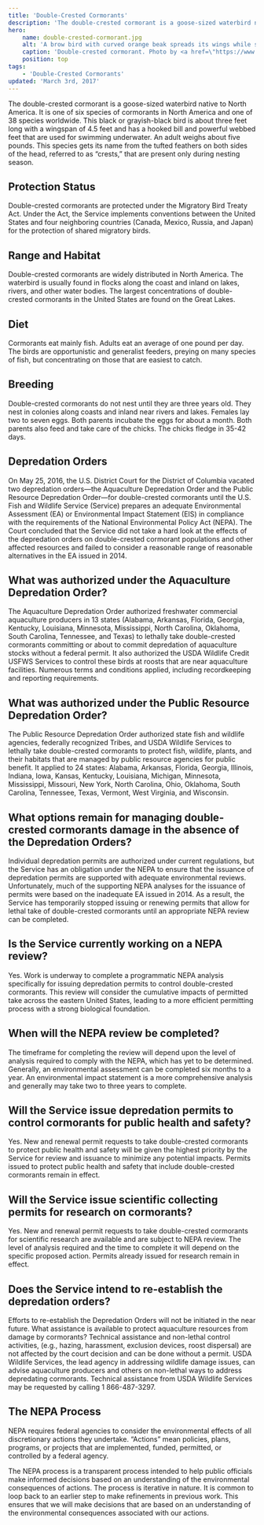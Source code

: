 ```yaml
---
title: 'Double-Crested Cormorants'
description: 'The double-crested cormorant is a goose-sized waterbird native to North America. It is one of six species of cormorants in North America and one of 38 species worldwide.'
hero:
    name: double-crested-cormorant.jpg
    alt: 'A brow bird with curved orange beak spreads its wings while standing.'
    caption: 'Double-crested cormorant. Photo by <a href=\"https://www.flickr.com/photos/nicolebeaulac/\" target=\"_blank\">Nicole Beaulac</a> <a href=\"https://creativecommons.org/licenses/by-nc-nd/2.0/\" target=\"_blank\">CC BY-NC-ND 2.0</a>.'
    position: top
tags:
    - 'Double-Crested Cormorants'
updated: 'March 3rd, 2017'
---
```


The double-crested cormorant is a goose-sized waterbird native to North America. It is one of six species of cormorants in North America and one of 38 species worldwide. This black or grayish-black bird is about three feet long with a wingspan of 4.5 feet and has a hooked bill and powerful webbed feet that are used for swimming underwater.  An adult weighs about five pounds. This species gets its name from the tufted feathers on both sides of the head, referred to as “crests,” that are present only during nesting season.

## Protection Status

Double-crested cormorants are protected under the Migratory Bird Treaty Act. Under the Act, the Service implements conventions between the United States and four neighboring countries (Canada, Mexico, Russia, and Japan) for the protection of shared migratory birds.

## Range and Habitat

Double-crested cormorants are widely distributed in North America. The waterbird is usually found in flocks along the coast and inland on lakes, rivers, and other water bodies. The largest concentrations of double-crested cormorants in the United States are found on the Great Lakes.

## Diet

Cormorants eat mainly fish. Adults eat an average of one pound per day. The birds are opportunistic and generalist feeders, preying on many species of fish, but concentrating on
those that are easiest to catch.

## Breeding

Double-crested cormorants do not nest until they are three years old. They nest in colonies along coasts and inland near rivers and lakes. Females lay two to seven eggs. Both parents incubate the eggs for about a month. Both parents also feed and take care of the chicks. The chicks fledge in 35-42 days.

## Depredation Orders

On May 25, 2016, the U.S. District Court for the District of Columbia vacated two
depredation orders—the Aquaculture Depredation Order and the Public Resource Depredation Order—for double-crested cormorants until the U.S. Fish and Wildlife Service (Service)
prepares an adequate Environmental Assessment (EA) or Environmental Impact Statement (EIS) in compliance with the requirements of the National Environmental Policy Act (NEPA).
The Court concluded that the Service did not take a hard look at the effects of the depredation orders on double-crested cormorant populations and other affected resources and failed to consider a reasonable range of reasonable alternatives in the EA issued in 2014.

## What was authorized under the Aquaculture Depredation Order?

The Aquaculture Depredation Order authorized freshwater commercial aquaculture producers in 13 states (Alabama, Arkansas, Florida, Georgia, Kentucky, Louisiana, Minnesota, Mississippi, North Carolina, Oklahoma, South Carolina, Tennessee, and Texas) to lethally take double-crested cormorants committing or about to commit depredation of aquaculture stocks without a federal permit. It also authorized the USDA Wildlife Credit USFWS Services to control these birds at roosts that are near aquaculture facilities. Numerous terms and conditions applied, including recordkeeping and reporting requirements.

## What was authorized under the Public Resource Depredation Order?

The Public Resource Depredation Order authorized state fish and wildlife agencies, federally recognized Tribes, and USDA Wildlife Services to lethally take double-crested cormorants to
protect fish, wildlife, plants, and their habitats that are managed by public resource agencies for public benefit. It applied to 24 states: Alabama, Arkansas, Florida, Georgia, Illinois, Indiana, Iowa, Kansas, Kentucky, Louisiana, Michigan, Minnesota, Mississippi, Missouri, New York, North Carolina, Ohio, Oklahoma, South Carolina, Tennessee, Texas,
Vermont, West Virginia, and Wisconsin.

## What options remain for managing double-crested cormorants damage in the absence of the Depredation Orders?

Individual depredation permits are authorized under current regulations, but the Service has an obligation under the NEPA to ensure that the issuance of depredation permits are supported
with adequate environmental reviews. Unfortunately, much of the supporting NEPA analyses for the issuance of permits were based on the inadequate EA issued in 2014. As a result, the
Service has temporarily stopped issuing or renewing permits that allow for lethal take of double-crested cormorants until an appropriate NEPA review can be completed.

## Is the Service currently working on a NEPA review?

Yes. Work is underway to complete a programmatic NEPA analysis specifically for issuing depredation permits to control double-crested cormorants. This review will consider the cumulative impacts of permitted take across the eastern United States, leading to a more
efficient permitting process with a strong biological foundation.

## When will the NEPA review be completed?

The timeframe for completing the review will depend upon the level of analysis required to comply with the NEPA, which has yet to be determined. Generally, an environmental assessment can be completed six months to a year. An environmental impact statement is a more comprehensive analysis and generally may take two to three years to complete.

## Will the Service issue depredation permits to control cormorants for public health and safety?

Yes. New and renewal permit requests to take double-crested cormorants to protect public health and safety will be given the highest priority by the Service for review and issuance to minimize any potential impacts. Permits issued to protect public health and safety that include double-crested cormorants remain in effect.

## Will the Service issue scientific collecting permits for research on cormorants?

Yes. New and renewal permit requests to take double-crested cormorants for scientific research are available and are subject to NEPA review. The level of analysis required and the time to complete it will depend on the specific proposed action. Permits already issued for research remain in effect.

## Does the Service intend to re-establish the depredation orders?

Efforts to re-establish the Depredation Orders will not be initiated in the near future. What assistance is available to protect aquaculture resources from damage by cormorants? Technical assistance and non-lethal control activities, (e.g., hazing, harassment, exclusion devices, roost dispersal) are not affected by the court decision and can be done without a permit. USDA Wildlife Services, the lead agency in addressing wildlife damage issues, can advise aquaculture producers and others on non-lethal ways to address depredating cormorants. Technical assistance from USDA Wildlife Services may be requested
by calling 1 866-487-3297.

## The NEPA Process

NEPA requires federal agencies to consider the environmental effects of all discretionary actions they undertake. “Actions” mean policies, plans, programs, or projects that are implemented, funded, permitted, or controlled by a federal agency.

The NEPA process is a transparent process intended to help public officials make informed decisions based on an understanding of the environmental consequences of actions. The process is iterative in nature. It is common to loop back to an earlier step to make refinements in previous work. This ensures that we will make decisions that are based on
an understanding of the environmental consequences associated with our actions.
